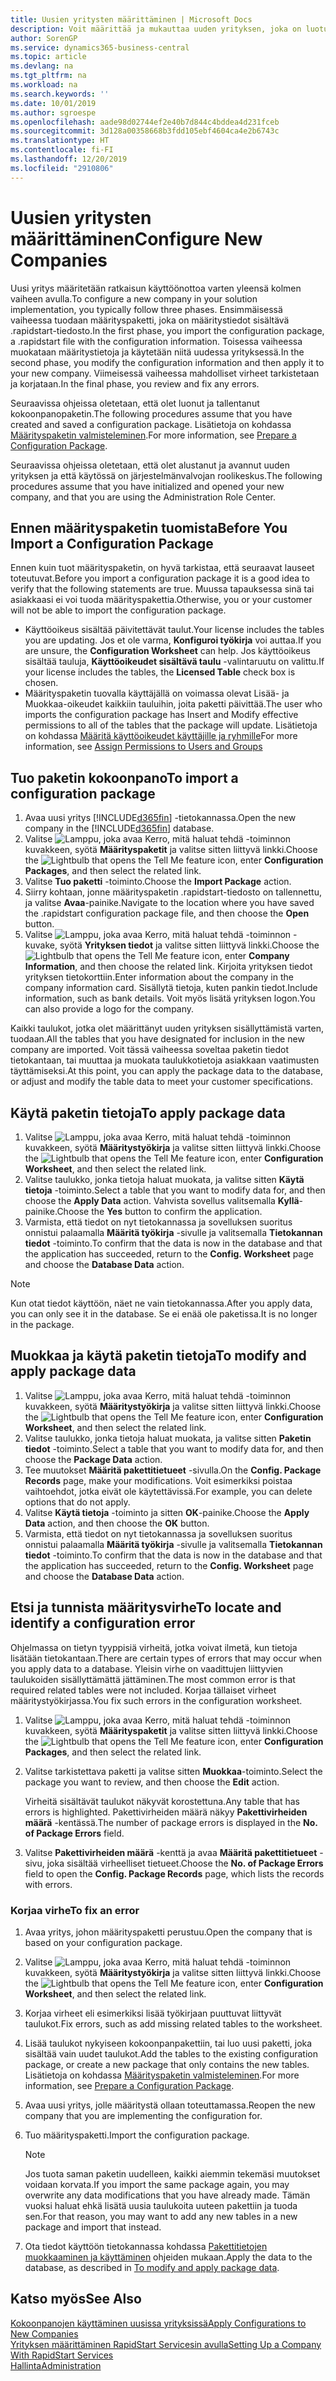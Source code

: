```yaml
---
title: Uusien yritysten määrittäminen | Microsoft Docs
description: Voit määrittää ja mukauttaa uuden yrityksen, joka on luotu. Tarkentaaksesi käyttöönottoa jatkat kokoonpanon suorittamista kolmessa vaiheessa.
author: SorenGP
ms.service: dynamics365-business-central
ms.topic: article
ms.devlang: na
ms.tgt_pltfrm: na
ms.workload: na
ms.search.keywords: ''
ms.date: 10/01/2019
ms.author: sgroespe
ms.openlocfilehash: aade98d02744ef2e40b7d844c4bddea4d231fceb
ms.sourcegitcommit: 3d128a00358668b3fdd105ebf4604ca4e2b6743c
ms.translationtype: HT
ms.contentlocale: fi-FI
ms.lasthandoff: 12/20/2019
ms.locfileid: "2910806"
---
```

# <a name="configure-new-companies"></a><span data-ttu-id="91772-104">Uusien yritysten määrittäminen</span><span class="sxs-lookup"><span data-stu-id="91772-104">Configure New Companies</span></span>
<span data-ttu-id="91772-105">Uusi yritys määritetään ratkaisun käyttöönottoa varten yleensä kolmen vaiheen avulla.</span><span class="sxs-lookup"><span data-stu-id="91772-105">To configure a new company in your solution implementation, you typically follow three phases.</span></span> <span data-ttu-id="91772-106">Ensimmäisessä vaiheessa tuodaan määrityspaketti, joka on määritystiedot sisältävä .rapidstart-tiedosto.</span><span class="sxs-lookup"><span data-stu-id="91772-106">In the first phase, you import the configuration package, a .rapidstart file with the configuration information.</span></span> <span data-ttu-id="91772-107">Toisessa vaiheessa muokataan määritystietoja ja käytetään niitä uudessa yrityksessä.</span><span class="sxs-lookup"><span data-stu-id="91772-107">In the second phase, you modify the configuration information and then apply it to your new company.</span></span> <span data-ttu-id="91772-108">Viimeisessä vaiheessa mahdolliset virheet tarkistetaan ja korjataan.</span><span class="sxs-lookup"><span data-stu-id="91772-108">In the final phase, you review and fix any errors.</span></span>  

<span data-ttu-id="91772-109">Seuraavissa ohjeissa oletetaan, että olet luonut ja tallentanut kokoonpanopaketin.</span><span class="sxs-lookup"><span data-stu-id="91772-109">The following procedures assume that you have created and saved a configuration package.</span></span> <span data-ttu-id="91772-110">Lisätietoja on kohdassa [Määrityspaketin valmisteleminen](admin-how-to-prepare-a-configuration-package.md).</span><span class="sxs-lookup"><span data-stu-id="91772-110">For more information, see [Prepare a Configuration Package](admin-how-to-prepare-a-configuration-package.md).</span></span>  

<span data-ttu-id="91772-111">Seuraavissa ohjeissa oletetaan, että olet alustanut ja avannut uuden yrityksen ja että käytössä on järjestelmänvalvojan roolikeskus.</span><span class="sxs-lookup"><span data-stu-id="91772-111">The following procedures assume that you have initialized and opened your new company, and that you are using the Administration Role Center.</span></span>

## <a name="before-you-import-a-configuration-package"></a><span data-ttu-id="91772-112">Ennen määrityspaketin tuomista</span><span class="sxs-lookup"><span data-stu-id="91772-112">Before You Import a Configuration Package</span></span>
<span data-ttu-id="91772-113">Ennen kuin tuot määrityspaketin, on hyvä tarkistaa, että seuraavat lauseet toteutuvat.</span><span class="sxs-lookup"><span data-stu-id="91772-113">Before you import a configuration package it is a good idea to verify that the following statements are true.</span></span> <span data-ttu-id="91772-114">Muussa tapauksessa sinä tai asiakkaasi ei voi tuoda määrityspakettia.</span><span class="sxs-lookup"><span data-stu-id="91772-114">Otherwise, you or your customer will not be able to import the configuration package.</span></span>

* <span data-ttu-id="91772-115">Käyttöoikeus sisältää päivitettävät taulut.</span><span class="sxs-lookup"><span data-stu-id="91772-115">Your license includes the tables you are updating.</span></span> <span data-ttu-id="91772-116">Jos et ole varma, **Konfiguroi työkirja** voi auttaa.</span><span class="sxs-lookup"><span data-stu-id="91772-116">If you are unsure, the **Configuration Worksheet** can help.</span></span> <span data-ttu-id="91772-117">Jos käyttöoikeus sisältää tauluja, **Käyttöoikeudet sisältävä taulu** -valintaruutu on valittu.</span><span class="sxs-lookup"><span data-stu-id="91772-117">If your license includes the tables, the **Licensed Table** check box is chosen.</span></span>  
* <span data-ttu-id="91772-118">Määrityspaketin tuovalla käyttäjällä on voimassa olevat Lisää- ja Muokkaa-oikeudet kaikkiin tauluihin, joita paketti päivittää.</span><span class="sxs-lookup"><span data-stu-id="91772-118">The user who imports the configuration package has Insert and Modify effective permissions to all of the tables that the package will update.</span></span> <span data-ttu-id="91772-119">Lisätietoja on kohdassa [Määritä käyttöoikeudet käyttäjille ja ryhmille](ui-define-granular-permissions.md)</span><span class="sxs-lookup"><span data-stu-id="91772-119">For more information, see [Assign Permissions to Users and Groups](ui-define-granular-permissions.md)</span></span> 

## <a name="to-import-a-configuration-package"></a><span data-ttu-id="91772-120">Tuo paketin kokoonpano</span><span class="sxs-lookup"><span data-stu-id="91772-120">To import a configuration package</span></span>  
1. <span data-ttu-id="91772-121">Avaa uusi yritys [!INCLUDE[d365fin](includes/d365fin_md.md)] -tietokannassa.</span><span class="sxs-lookup"><span data-stu-id="91772-121">Open the new company in the [!INCLUDE[d365fin](includes/d365fin_md.md)] database.</span></span>  
2. <span data-ttu-id="91772-122">Valitse ![Lamppu, joka avaa Kerro, mitä haluat tehdä -toiminnon](media/ui-search/search_small.png "Kerro, mitä haluat tehdä") kuvakkeen, syötä **Määrityspaketit** ja valitse sitten liittyvä linkki.</span><span class="sxs-lookup"><span data-stu-id="91772-122">Choose the ![Lightbulb that opens the Tell Me feature](media/ui-search/search_small.png "Tell me what you want to do") icon, enter **Configuration Packages**, and then select the related link.</span></span>  
3. <span data-ttu-id="91772-123">Valitse **Tuo paketti** -toiminto.</span><span class="sxs-lookup"><span data-stu-id="91772-123">Choose the **Import Package** action.</span></span>  
4. <span data-ttu-id="91772-124">Siirry kohtaan, jonne määrityspaketin .rapidstart-tiedosto on tallennettu, ja valitse **Avaa**-painike.</span><span class="sxs-lookup"><span data-stu-id="91772-124">Navigate to the location where you have saved the .rapidstart configuration package file, and then choose the **Open** button.</span></span>  
5. <span data-ttu-id="91772-125">Valitse ![Lamppu, joka avaa Kerro, mitä haluat tehdä -toiminnon](media/ui-search/search_small.png "Kerro, mitä haluat tehdä") -kuvake, syötä **Yrityksen tiedot** ja valitse sitten liittyvä linkki.</span><span class="sxs-lookup"><span data-stu-id="91772-125">Choose the ![Lightbulb that opens the Tell Me feature](media/ui-search/search_small.png "Tell me what you want to do") icon, enter **Company Information**, and then choose the related link.</span></span> <span data-ttu-id="91772-126">Kirjoita yrityksen tiedot yrityksen tietokorttiin.</span><span class="sxs-lookup"><span data-stu-id="91772-126">Enter information about the company in the company information card.</span></span> <span data-ttu-id="91772-127">Sisällytä tietoja, kuten pankin tiedot.</span><span class="sxs-lookup"><span data-stu-id="91772-127">Include information, such as bank details.</span></span> <span data-ttu-id="91772-128">Voit myös lisätä yrityksen logon.</span><span class="sxs-lookup"><span data-stu-id="91772-128">You can also provide a logo for the company.</span></span>  

<span data-ttu-id="91772-129">Kaikki taulukot, jotka olet määrittänyt uuden yrityksen sisällyttämistä varten, tuodaan.</span><span class="sxs-lookup"><span data-stu-id="91772-129">All the tables that you have designated for inclusion in the new company are imported.</span></span> <span data-ttu-id="91772-130">Voit tässä vaiheessa soveltaa paketin tiedot tietokantaan, tai muuttaa ja muokata taulukkotietoja asiakkaan vaatimusten täyttämiseksi.</span><span class="sxs-lookup"><span data-stu-id="91772-130">At this point, you can apply the package data to the database, or adjust and modify the table data to meet your customer specifications.</span></span>  

## <a name="to-apply-package-data"></a><span data-ttu-id="91772-131">Käytä paketin tietoja</span><span class="sxs-lookup"><span data-stu-id="91772-131">To apply package data</span></span>  
1. <span data-ttu-id="91772-132">Valitse ![Lamppu, joka avaa Kerro, mitä haluat tehdä -toiminnon](media/ui-search/search_small.png "Kerro, mitä haluat tehdä") kuvakkeen, syötä **Määritystyökirja** ja valitse sitten liittyvä linkki.</span><span class="sxs-lookup"><span data-stu-id="91772-132">Choose the ![Lightbulb that opens the Tell Me feature](media/ui-search/search_small.png "Tell me what you want to do") icon, enter **Configuration Worksheet**, and then select the related link.</span></span>  
2. <span data-ttu-id="91772-133">Valitse taulukko, jonka tietoja haluat muokata, ja valitse sitten **Käytä tietoja** -toiminto.</span><span class="sxs-lookup"><span data-stu-id="91772-133">Select a table that you want to modify data for, and then choose the **Apply Data** action.</span></span> <span data-ttu-id="91772-134">Vahvista sovellus valitsemalla **Kyllä**-painike.</span><span class="sxs-lookup"><span data-stu-id="91772-134">Choose the **Yes** button to confirm the application.</span></span>
3. <span data-ttu-id="91772-135">Varmista, että tiedot on nyt tietokannassa ja sovelluksen suoritus onnistui palaamalla **Määritä työkirja** -sivulle ja valitsemalla **Tietokannan tiedot** -toiminto.</span><span class="sxs-lookup"><span data-stu-id="91772-135">To confirm that the data is now in the database and that the application has succeeded, return to the **Config. Worksheet** page and choose the **Database Data** action.</span></span>  

> [!NOTE]  
>  <span data-ttu-id="91772-136">Kun otat tiedot käyttöön, näet ne vain tietokannassa.</span><span class="sxs-lookup"><span data-stu-id="91772-136">After you apply data, you can only see it in the database.</span></span> <span data-ttu-id="91772-137">Se ei enää ole paketissa.</span><span class="sxs-lookup"><span data-stu-id="91772-137">It is no longer in the package.</span></span>  

## <a name="to-modify-and-apply-package-data"></a><span data-ttu-id="91772-138">Muokkaa ja käytä paketin tietoja</span><span class="sxs-lookup"><span data-stu-id="91772-138">To modify and apply package data</span></span>  
1. <span data-ttu-id="91772-139">Valitse ![Lamppu, joka avaa Kerro, mitä haluat tehdä -toiminnon](media/ui-search/search_small.png "Kerro, mitä haluat tehdä") kuvakkeen, syötä **Määritystyökirja** ja valitse sitten liittyvä linkki.</span><span class="sxs-lookup"><span data-stu-id="91772-139">Choose the ![Lightbulb that opens the Tell Me feature](media/ui-search/search_small.png "Tell me what you want to do") icon, enter **Configuration Worksheet**, and then select the related link.</span></span>  
2. <span data-ttu-id="91772-140">Valitse taulukko, jonka tietoja haluat muokata, ja valitse sitten **Paketin tiedot** -toiminto.</span><span class="sxs-lookup"><span data-stu-id="91772-140">Select a table that you want to modify data for, and then choose the **Package Data** action.</span></span>  
3. <span data-ttu-id="91772-141">Tee muutokset **Määritä pakettitietueet** -sivulla.</span><span class="sxs-lookup"><span data-stu-id="91772-141">On the **Config. Package Records** page, make your modifications.</span></span> <span data-ttu-id="91772-142">Voit esimerkiksi poistaa vaihtoehdot, jotka eivät ole käytettävissä.</span><span class="sxs-lookup"><span data-stu-id="91772-142">For example, you can delete options that do not apply.</span></span>  
4. <span data-ttu-id="91772-143">Valitse **Käytä tietoja** -toiminto ja sitten **OK**-painike.</span><span class="sxs-lookup"><span data-stu-id="91772-143">Choose the **Apply Data** action, and then choose the **OK** button.</span></span>  
5. <span data-ttu-id="91772-144">Varmista, että tiedot on nyt tietokannassa ja sovelluksen suoritus onnistui palaamalla **Määritä työkirja** -sivulle ja valitsemalla **Tietokannan tiedot** -toiminto.</span><span class="sxs-lookup"><span data-stu-id="91772-144">To confirm that the data is now in the database and that the application has succeeded, return to the **Config. Worksheet** page and choose the **Database Data** action.</span></span>  

## <a name="to-locate-and-identify-a-configuration-error"></a><span data-ttu-id="91772-145">Etsi ja tunnista määritysvirhe</span><span class="sxs-lookup"><span data-stu-id="91772-145">To locate and identify a configuration error</span></span>  
<span data-ttu-id="91772-146">Ohjelmassa on tietyn tyyppisiä virheitä, jotka voivat ilmetä, kun tietoja lisätään tietokantaan.</span><span class="sxs-lookup"><span data-stu-id="91772-146">There are certain types of errors that may occur when you apply data to a database.</span></span> <span data-ttu-id="91772-147">Yleisin virhe on vaadittujen liittyvien taulukoiden sisällyttämättä jättäminen.</span><span class="sxs-lookup"><span data-stu-id="91772-147">The most common error is that required related tables were not included.</span></span> <span data-ttu-id="91772-148">Korjaa tällaiset virheet määritystyökirjassa.</span><span class="sxs-lookup"><span data-stu-id="91772-148">You fix such errors in the configuration worksheet.</span></span>

1. <span data-ttu-id="91772-149">Valitse ![Lamppu, joka avaa Kerro, mitä haluat tehdä -toiminnon](media/ui-search/search_small.png "Kerro, mitä haluat tehdä") kuvakkeen, syötä **Määrityspaketit** ja valitse sitten liittyvä linkki.</span><span class="sxs-lookup"><span data-stu-id="91772-149">Choose the ![Lightbulb that opens the Tell Me feature](media/ui-search/search_small.png "Tell me what you want to do") icon, enter **Configuration Packages**, and then select the related link.</span></span>  
2. <span data-ttu-id="91772-150">Valitse tarkistettava paketti ja valitse sitten **Muokkaa**-toiminto.</span><span class="sxs-lookup"><span data-stu-id="91772-150">Select the package you want to review, and then choose the **Edit** action.</span></span>  

    <span data-ttu-id="91772-151">Virheitä sisältävät taulukot näkyvät korostettuna.</span><span class="sxs-lookup"><span data-stu-id="91772-151">Any table that has errors is highlighted.</span></span> <span data-ttu-id="91772-152">Pakettivirheiden määrä näkyy **Pakettivirheiden määrä** -kentässä.</span><span class="sxs-lookup"><span data-stu-id="91772-152">The number of package errors is displayed in the **No. of Package Errors** field.</span></span>  

3. <span data-ttu-id="91772-153">Valitse **Pakettivirheiden määrä** -kenttä ja avaa **Määritä pakettitietueet** -sivu, joka sisältää virheelliset tietueet.</span><span class="sxs-lookup"><span data-stu-id="91772-153">Choose the **No. of Package Errors** field to open the **Config. Package Records** page, which lists the records with errors.</span></span>  

### <a name="to-fix-an-error"></a><span data-ttu-id="91772-154">Korjaa virhe</span><span class="sxs-lookup"><span data-stu-id="91772-154">To fix an error</span></span>  
1. <span data-ttu-id="91772-155">Avaa yritys, johon määrityspaketti perustuu.</span><span class="sxs-lookup"><span data-stu-id="91772-155">Open the company that is based on your configuration package.</span></span>  
2. <span data-ttu-id="91772-156">Valitse ![Lamppu, joka avaa Kerro, mitä haluat tehdä -toiminnon](media/ui-search/search_small.png "Kerro, mitä haluat tehdä") kuvakkeen, syötä **Määritystyökirja** ja valitse sitten liittyvä linkki.</span><span class="sxs-lookup"><span data-stu-id="91772-156">Choose the ![Lightbulb that opens the Tell Me feature](media/ui-search/search_small.png "Tell me what you want to do") icon, enter **Configuration Worksheet**, and then select the related link.</span></span>  
3. <span data-ttu-id="91772-157">Korjaa virheet eli esimerkiksi lisää työkirjaan puuttuvat liittyvät taulukot.</span><span class="sxs-lookup"><span data-stu-id="91772-157">Fix errors, such as add missing related tables to the worksheet.</span></span>  
4. <span data-ttu-id="91772-158">Lisää taulukot nykyiseen kokoonpanpakettiin, tai luo uusi paketti, joka sisältää vain uudet taulukot.</span><span class="sxs-lookup"><span data-stu-id="91772-158">Add the tables to the existing configuration package, or create a new package that only contains the new tables.</span></span> <span data-ttu-id="91772-159">Lisätietoja on kohdassa [Määrityspaketin valmisteleminen](admin-how-to-prepare-a-configuration-package.md).</span><span class="sxs-lookup"><span data-stu-id="91772-159">For more information, see [Prepare a Configuration Package](admin-how-to-prepare-a-configuration-package.md).</span></span>  
5. <span data-ttu-id="91772-160">Avaa uusi yritys, jolle määritystä ollaan toteuttamassa.</span><span class="sxs-lookup"><span data-stu-id="91772-160">Reopen the new company that you are implementing the configuration for.</span></span>  
6. <span data-ttu-id="91772-161">Tuo määrityspaketti.</span><span class="sxs-lookup"><span data-stu-id="91772-161">Import the configuration package.</span></span>  

    > [!NOTE]  
    >  <span data-ttu-id="91772-162">Jos tuota saman paketin uudelleen, kaikki aiemmin tekemäsi muutokset voidaan korvata.</span><span class="sxs-lookup"><span data-stu-id="91772-162">If you import the same package again, you may overwrite any data modifications that you have already made.</span></span> <span data-ttu-id="91772-163">Tämän vuoksi haluat ehkä lisätä uusia taulukoita uuteen pakettiin ja tuoda sen.</span><span class="sxs-lookup"><span data-stu-id="91772-163">For that reason, you may want to add any new tables in a new package and import that instead.</span></span>  

7. <span data-ttu-id="91772-164">Ota tiedot käyttöön tietokannassa kohdassa [Pakettitietojen muokkaaminen ja käyttäminen](admin-how-to-configure-new-companies.md#to-modify-and-apply-package-data) ohjeiden mukaan.</span><span class="sxs-lookup"><span data-stu-id="91772-164">Apply the data to the database, as described in [To modify and apply package data](admin-how-to-configure-new-companies.md#to-modify-and-apply-package-data).</span></span>

## <a name="see-also"></a><span data-ttu-id="91772-165">Katso myös</span><span class="sxs-lookup"><span data-stu-id="91772-165">See Also</span></span>  
[<span data-ttu-id="91772-166">Kokoonpanojen käyttäminen uusissa yrityksissä</span><span class="sxs-lookup"><span data-stu-id="91772-166">Apply Configurations to New Companies</span></span>](admin-apply-configuration-to-new-companies.md)  
[<span data-ttu-id="91772-167">Yrityksen määrittäminen RapidStart Servicesin avulla</span><span class="sxs-lookup"><span data-stu-id="91772-167">Setting Up a Company With RapidStart Services</span></span>](admin-set-up-a-company-with-rapidstart.md)  
[<span data-ttu-id="91772-168">Hallinta</span><span class="sxs-lookup"><span data-stu-id="91772-168">Administration</span></span>](admin-setup-and-administration.md)

